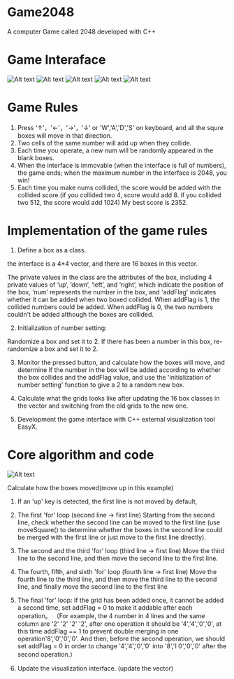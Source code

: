 # Game2048
A computer Game called 2048 developed with C++
# Game Interaface

![Alt text](images/1.png)
![Alt text](images/2.png)
![Alt text](images/3.png)
![Alt text](images/4.png)
![Alt text](images/over.png)

# Game Rules
1. Press '↑'，'←'，'→'，'↓' or 'W','A','D','S' on keyboard, and all the squre boxes will move in that direction.
2. Two cells of the same number will add up when they collide.
3. Each time you operate, a new num will be randomly appeared in the blank boxes.
4. When the interface is immovable (when the interface is full of numbers), the game ends; when the maximum number in the interface is 2048, you win!
5. Each time you make nums collided, the score would be added with the collided score.(if you collided two 4, score would add 8. if you collided two 512, the score would add 1024) My best score is 2352.

# Implementation of the game rules
1. Define a box as a class.

the interface is a 4*4 vector, and there are 16 boxes in this vector.

The private values in the class are the attributes of the box, including 4 private values of ‘up‘, ’down‘, ‘left’, and ‘right’, which indicate the position of the box, ‘num’ represents the number in the box, and 'addFlag' indicates whether it can be added when two boxed collided. When addFlag is 1, the collided numbers could be added. When addFlag is 0, the two numbers couldn't be added although the boxes are collided.

2. Initialization of number setting:

Randomize a box and set it to 2. If there has been a number in this box, re-randomize a box and set it to 2.

3. Monitor the pressed button, and calculate how the boxes will move, and determine if the number in the box will be added according to whether the box collides and the addFlag value, and use the 'initialization of number setting' function to give a 2 to a random new box.

4. Calculate what the grids looks like after updating the 16 box classes in the vector and switching from the old grids to the new one.

5. Development the game interface with C++ external visualization tool EasyX.

# Core algorithm and code
![Alt text](images/over.png)

Calculate how the boxes moved(move up in this example)

1. If an 'up' key is detected, the first line is not moved by default,

2. The first 'for' loop (second line -> first line)
Starting from the second line, check whether the second line can be moved to the first line (use moveSquare() to determine whether the boxes in the second line could be merged with the first line or just move to the first line directly).

3. The second and the third 'for' loop (third line -> first line)
Move the third line to the second line, and then move the second line to the first line.

4. The fourth, fifth, and sixth 'for' loop (fourth line -> first line)
Move the fourth line to the third line, and then move the third line to the second line, and finally move the second line to the first line

5. The final 'for' loop:
If the grid has been added once, it cannot be added a second time, set addFlag = 0 to make it addable after each operation。
（For example, the 4 number in 4 lines and the same column are '2' '2' '2' '2', after one operation it should be '4','4','0','0', at this time addFlag == 1 to prevent double merging in one operation'8','0','0','0'. And then, before the second operation, we should set addFlag = 0 in order to change '4','4','0','0' into '8','I 0','0','0' after the second operation.）

6. Update the visualization interface. (update the vector)
